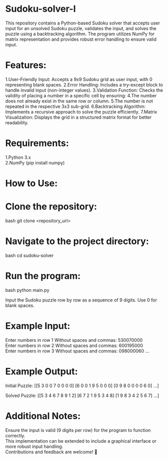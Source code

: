 # Sudoku-solver-I
 
This repository contains a Python-based Sudoku solver that accepts user input for an unsolved Sudoku puzzle, validates the input, and solves the puzzle using a backtracking algorithm. The program utilizes NumPy for matrix representation and provides robust error handling to ensure valid input.

# Features:
1.User-Friendly Input: Accepts a 9x9 Sudoku grid as user input, with 0 representing blank spaces.
2.Error Handling: Includes a try-except block to handle invalid input (non-integer values).
3.Validation Function: Checks the validity of placing a number in a specific cell by ensuring:
4.The number does not already exist in the same row or column.
5.The number is not repeated in the respective 3x3 sub-grid.
6.Backtracking Algorithm: Implements a recursive approach to solve the puzzle efficiently.
7.Matrix Visualization: Displays the grid in a structured matrix format for better readability.

# Requirements:
1.Python 3.x   
2.NumPy (pip install numpy)   

# How to Use:

# Clone the repository:
bash
git clone <repository_url>

# Navigate to the project directory:
bash
cd sudoku-solver

# Run the program:
bash
python main.py

Input the Sudoku puzzle row by row as a sequence of 9 digits. Use 0 for blank spaces.

# Example Input:

Enter numbers in row 1 Without spaces and commas: 530070000  
Enter numbers in row 2 Without spaces and commas: 600195000   
Enter numbers in row 3 Without spaces and commas: 098000060
...

# Example Output:

Initial Puzzle:
[[5 3 0 0 7 0 0 0 0]
 [6 0 0 1 9 5 0 0 0]
 [0 9 8 0 0 0 0 6 0]
 ...]

Solved Puzzle:
[[5 3 4 6 7 8 9 1 2]
 [6 7 2 1 9 5 3 4 8]
 [1 9 8 3 4 2 5 6 7]
 ...]

# Additional Notes:
Ensure the input is valid (9 digits per row) for the program to function correctly.  
This implementation can be extended to include a graphical interface or more robust input handling.   
Contributions and feedback are welcome! 🚀    







